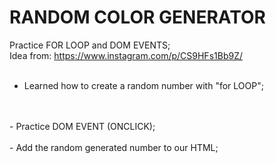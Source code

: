 # RANDOM COLOR GENERATOR

Practice FOR LOOP and DOM EVENTS;
<br>
Idea from: https://www.instagram.com/p/CS9HFs1Bb9Z/
<br>
<br>
- Learned how to create a random number with "for LOOP";
<br>
<br>
- Practice DOM EVENT (ONCLICK);
<br>
<br>
- Add the random generated number to our HTML;